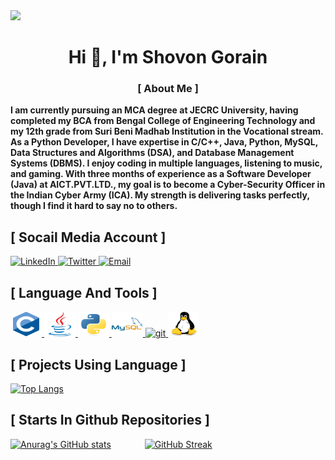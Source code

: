 <img aligh="center" width="1500" src="https://holopin.me/shovon12j34">

<h1 align="center">Hi 👋, I'm Shovon Gorain</h1>
<h3 align="center" >[ About Me ]</h3>

**I am currently pursuing an MCA degree at JECRC University, having completed my BCA from Bengal College of Engineering Technology and my 12th grade from Suri Beni Madhab Institution in the Vocational stream. As a Python Developer, I have expertise in C/C++, Java, Python, MySQL, Data Structures and Algorithms (DSA), and Database Management Systems (DBMS). I enjoy coding in multiple languages, listening to music, and gaming. With three months of experience as a Software Developer (Java) at AICT.PVT.LTD., my goal is to become a Cyber-Security Officer in the Indian Cyber Army (ICA). My strength is delivering tasks perfectly, though I find it hard to say no to others.**

## [ Socail Media Account ]

<a href="https://www.linkedin.com/in/shovon-gorain-6314702b8?utm_source=share&utm_campaign=share_via&utm_content=profile&utm_medium=android_app" target="_blank">
    <img src="https://img.shields.io/badge/LinkedIn-0077B5?style=for-the-badge&logo=linkedin&logoColor=white" alt="LinkedIn" />
</a>

<a href="https://x.com/Shovon_Gorain?t=HRXRb_no1Jddhk3mfJZ9eA&s=09" target="_blank">
    <img src="https://img.shields.io/badge/Twitter-1DA1F2?style=for-the-badge&logo=twitter&logoColor=white" alt="Twitter" />
</a>

<a href="mailto:shovongorain1002@gmail.com">
    <img src="https://img.shields.io/badge/Email-D14836?style=for-the-badge&logo=gmail&logoColor=white" alt="Email" />
  </a>


## [ Language And Tools ]
<a href="https://www.cprogramming.com/" target="_blank" rel="noreferrer">
    <img src="https://raw.githubusercontent.com/devicons/devicon/master/icons/c/c-original.svg" alt="c" width="50" height="40">
</a>
<a href="https://www.java.com" target="_blank" rel="noreferrer">
        <img src="https://raw.githubusercontent.com/devicons/devicon/master/icons/java/java-original.svg" alt="java" width="50" height="40">
</a>
<a href="https://www.python.org" target="_blank" rel="noreferrer">
        <img src="https://raw.githubusercontent.com/devicons/devicon/master/icons/python/python-original.svg" alt="python" width="50" height="40">
</a>
<a href="https://www.mysql.com/" target="_blank" rel="noreferrer">
        <img src="https://raw.githubusercontent.com/devicons/devicon/master/icons/mysql/mysql-original-wordmark.svg" alt="mysql" width="50" height="40">
</a>
<a href="https://git-scm.com/" target="_blank" rel="noreferrer">
        <img src="https://www.vectorlogo.zone/logos/git-scm/git-scm-icon.svg" alt="git" width="50" height="40">
</a>
<a href="https://www.linux.org/" target="_blank" rel="noreferrer">
        <img src="https://raw.githubusercontent.com/devicons/devicon/master/icons/linux/linux-original.svg" alt="linux" width="50" height="40">
</a>



## [ Projects Using Language ]

[![Top Langs](https://github-readme-stats.vercel.app/api/top-langs/?username=shovon-gorain)](https://github.com/shovon-gorain/github-readme-stats)



## [ Starts In Github Repositories ]

[![Anurag's GitHub stats](https://github-readme-stats.vercel.app/api?username=shovon-gorain)](https://github.com/shovon-gorain/github-readme-stats)
<img width="50">[![GitHub Streak](https://streak-stats.demolab.com/?user=shovon-gorain&theme=white)](https://git.io/streak-stats)</img>

